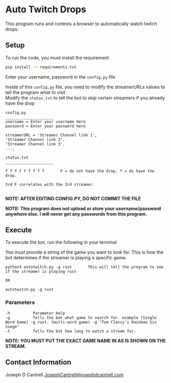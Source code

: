 # Auto Twitch Drops

This program runs and controls a browser to automatically watch twitch drops.

## Setup  

To run the code, you must install the requirement

```bash
pip install -r requirements.txt
```

Enter your username, password in the `config.py` file

Inside of this `config.py` file, you need to modify the streamerURLs values to tell the program what to visit  
Modify the `status.txt` to tell the bot to skip certain streamers if you already have the drop

```
config.py
_____________________
username = Enter your username here
password = Enter your password here

streamerURL = 'Streamer Channel link 1',
'Streamer Channel link 2',
'Streamer Channel link 3',
...,

status.txt
_____________________

f f f f f f f f f		F = do not have the drop, T = do have the drop.

3rd F correlates with the 3rd streamer.


```
__NOTE: AFTER EDITING CONFIG.PY, DO NOT COMMIT THE FILE__

__NOTE: This program does not upload or store your username/password anywhere else. I will never get any passwords from this program.__

## Execute

To execute the bot, run the following in your terminal

You must provide a string of the game you want to look for. This is how the bot determines if the streamer is playing a specific game.

```
python3 autotwitch.py -g rust		This will tell the program to see if the streamer is playing rust

OR

autotwitch.py -g rust
```

### Parameters  

```
-h			Parameter Help
-g			Tells the bot what game to search for. example (Single Word Game) -g rust. (multi-word game) -g "Tom Clancy's Rainbow Six Siege"
-t			Tells the bot how long to watch a stream for.
```

__NOTE:	YOU MUST PUT THE EXACT GAME NAME IN AS IS SHOWN ON THE STREAM.__

## Contact Information
Joseph D Cantrell
JosephCantrell@josephdcantrell.com
 
